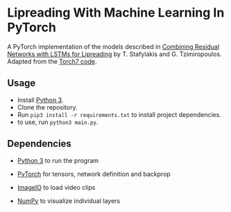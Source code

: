 # Lipreading With Machine Learning In PyTorch
A PyTorch implementation of the models described in [Combining Residual Networks with LSTMs for Lipreading]  by T. Stafylakis and G. Tzimiropoulos. Adapted from the [Torch7 code].

## Usage
 - Install [Python 3].
 - Clone the repository.
 - Run `pip3 install -r requirements.txt` to install project dependencies.
 - to use, run  `python3 main.py`.

## Dependencies
 - [Python 3] to run the program
 - [PyTorch] for tensors, network definition and backprop
 - [ImageIO] to load video clips
 - [NumPy] to visualize individual layers

   [Combining Residual Networks with LSTMs for Lipreading]: <https://arxiv.org/pdf/1703.04105.pdf>
   [Torch7 code]: <https://github.com/tstafylakis/Lipreading-ResNet>
   [Python 3]: <https://www.python.org/downloads/>
   [PyTorch]: <http://pytorch.org/>
   [ImageIO]: <https://imageio.github.io/>
   [NumPy]: <http://www.numpy.org/>
